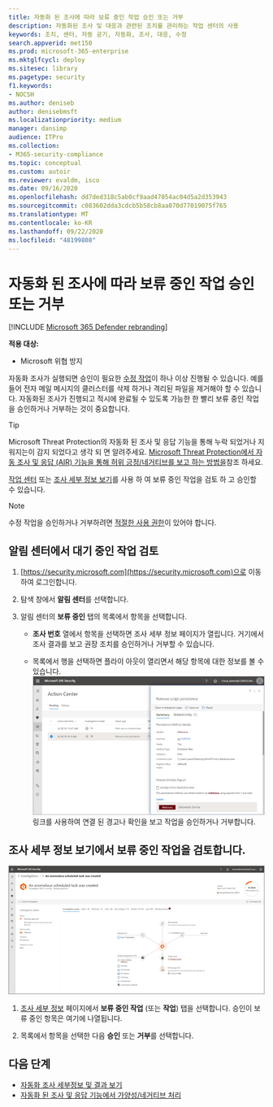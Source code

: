 ```yaml
---
title: 자동화 된 조사에 따라 보류 중인 작업 승인 또는 거부
description: 자동화된 조사 및 대응과 관련된 조치를 관리하는 작업 센터의 사용
keywords: 조치, 센터, 자동 공기, 자동화, 조사, 대응, 수정
search.appverid: met150
ms.prod: microsoft-365-enterprise
ms.mktglfcycl: deploy
ms.sitesec: library
ms.pagetype: security
f1.keywords:
- NOCSH
ms.author: deniseb
author: denisebmsft
ms.localizationpriority: medium
manager: dansimp
audience: ITPro
ms.collection:
- M365-security-compliance
ms.topic: conceptual
ms.custom: autoir
ms.reviewer: evaldm, isco
ms.date: 09/16/2020
ms.openlocfilehash: dd7ded318c5ab0cf9aad47054ac04d5a2d353943
ms.sourcegitcommit: c083602dda3cdcb5b58cb8aa070d77019075f765
ms.translationtype: MT
ms.contentlocale: ko-KR
ms.lasthandoff: 09/22/2020
ms.locfileid: "48199808"
---
```

# <a name="approve-or-reject-pending-actions-following-an-automated-investigation"></a>자동화 된 조사에 따라 보류 중인 작업 승인 또는 거부

[!INCLUDE [Microsoft 365 Defender rebranding](../includes/microsoft-defender.md)]


**적용 대상:**
- Microsoft 위협 방지

자동화 조사가 실행되면 승인이 필요한 [수정 작업](https://docs.microsoft.com/microsoft-365/security/mtp/mtp-remediation-actions)이 하나 이상 진행될 수 있습니다. 예를 들어 전자 메일 메시지의 클러스터를 삭제 하거나 격리된 파일을 제거해야 할 수 있습니다. 자동화된 조사가 진행되고 적시에 완료될 수 있도록 가능한 한 빨리 보류 중인 작업을 승인하거나 거부하는 것이 중요합니다. 

> [!TIP]
> Microsoft Threat Protection의 자동화 된 조사 및 응답 기능을 통해 누락 되었거나 지워지는이 감지 되었다고 생각 되 면 알려주세요. [Microsoft Threat Protection에서 자동 조사 및 응답 (AIR) 기능을 통해 허위 긍정/네거티브를 보고 하는 방법을](mtp-autoir-report-false-positives-negatives.md)참조 하세요.

[작업 센터](#review-a-pending-action-in-the-action-center) 또는 [조사 세부 정보 보기](#review-a-pending-action-in-the-investigation-details-view)를 사용 하 여 보류 중인 작업을 검토 하 고 승인할 수 있습니다.

> [!NOTE]
> 수정 작업을 승인하거나 거부하려면 [적절한 사용 권한](mtp-action-center.md#required-permissions-for-action-center-tasks)이 있어야 합니다.

## <a name="review-a-pending-action-in-the-action-center"></a>알림 센터에서 대기 중인 작업 검토

1. [https://security.microsoft.com](https://security.microsoft.com)으로 이동하여 로그인합니다. 

2. 탐색 창에서 **알림 센터**를 선택합니다. 

3. 알림 센터의 **보류 중인** 탭의 목록에서 항목을 선택합니다. 

    - **조사 번호** 열에서 항목을 선택하면 조사 세부 정보 페이지가 열립니다. 거기에서 조사 결과를 보고 권장 조치를 승인하거나 거부할 수 있습니다.
 
    - 목록에서 행을 선택하면 플라이 아웃이 열리면서 해당 항목에 대한 정보를 볼 수 있습니다. <br/>![조치 승인 또는 거부](../../media/air-actioncenter-itemselected.png)<br/>링크를 사용하여 연결 된 경고나 확인을 보고 작업을 승인하거나 거부합니다.

## <a name="review-a-pending-action-in-the-investigation-details-view"></a>조사 세부 정보 보기에서 보류 중인 작업을 검토합니다.

![조사 세부 정보](../../media/mtp-air-investdetails.png)

1. [조사 세부 정보](mtp-autoir-results.md) 페이지에서 **보류 중인 작업** (또는 **작업**) 탭을 선택합니다. 승인이 보류 중인 항목은 여기에 나열됩니다.

2. 목록에서 항목을 선택한 다음 **승인** 또는 **거부**를 선택합니다.

## <a name="next-steps"></a>다음 단계

- [자동화 조사 세부정보 및 결과 보기](mtp-autoir-results.md)
- [자동화 된 조사 및 응답 기능에서 가양성/네거티브 처리](mtp-autoir-report-false-positives-negatives.md)
